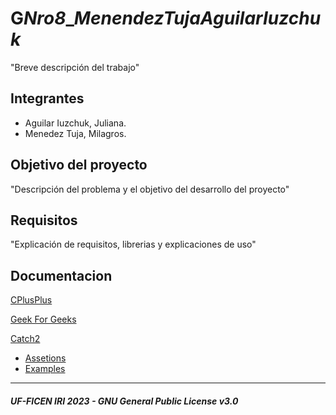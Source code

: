 # G***Nro8***_***MenendezTuja******AguilarIuzchuk***
  "Breve descripción del trabajo"

## Integrantes
- Aguilar Iuzchuk, Juliana.
- Menedez Tuja, Milagros.

## Objetivo del proyecto
"Descripción del problema y el objetivo del desarrollo del proyecto"

## Requisitos
"Explicación de requisitos, librerias y explicaciones de uso"

## Documentacion
[CPlusPlus](https://cplusplus.com/)

[Geek For Geeks](https://www.geeksforgeeks.org/c-plus-plus/)

[Catch2](https://github.com/catchorg/Catch2/blob/devel/docs/Readme.md)
-  [Assetions](https://github.com/catchorg/Catch2/blob/devel/docs/assertions.md)
-  [Examples](https://github.com/catchorg/Catch2/blob/devel/docs/tutorial.md)

---
##### UF-FICEN IRI 2023 - GNU General Public License v3.0
